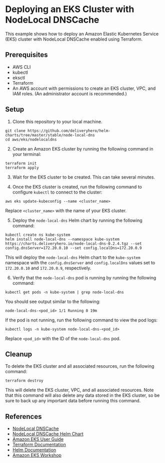 # Deploying an EKS Cluster with NodeLocal DNSCache

This example shows how to deploy an Amazon Elastic Kubernetes Service (EKS) cluster with NodeLocal DNSCache enabled using Terraform.

## Prerequisites

- AWS CLI
- kubectl
- eksctl
- Terraform
- An AWS account with permissions to create an EKS cluster, VPC, and IAM roles. (An administrator account is recommended.)

## Setup

1. Clone this repository to your local machine.

```
git clone https://github.com/deliveryhero/helm-charts/tree/master/stable/node-local-dns
cd aws/eks/nodelocaldns
```

2. Create an Amazon EKS cluster by running the following command in your terminal:

```
terraform init
terraform apply
```


3. Wait for the EKS cluster to be created. This can take several minutes.

4. Once the EKS cluster is created, run the following command to configure `kubectl` to connect to the cluster:

```
aws eks update-kubeconfig --name <cluster_name>
```

Replace `<cluster_name>` with the name of your EKS cluster.

5. Deploy the `node-local-dns` Helm chart by running the following command:

```
kubectl create ns kube-system
helm install node-local-dns --namespace kube-system https://charts.deliveryhero.io/node-local-dns-0.2.4.tgz --set config.dnsServer=172.20.0.10 --set config.localDns=172.20.0.9
```

This will deploy the `node-local-dns` Helm chart to the `kube-system` namespace with the `config.dnsServer` and `config.localDns` values set to `172.20.0.10` and `172.20.0.9`, respectively.

6. Verify that the `node-local-dns` pod is running by running the following command:

```
kubectl get pods -n kube-system | grep node-local-dns
```

You should see output similar to the following:

```
node-local-dns-<pod_id> 1/1 Running 0 19m
```

If the pod is not running, run the following command to view the pod logs:

```
kubectl logs -n kube-system node-local-dns-<pod_id>
```

Replace `<pod_id>` with the ID of the `node-local-dns` pod.

## Cleanup

To delete the EKS cluster and all associated resources, run the following command:

```
terraform destroy
```

This will delete the EKS cluster, VPC, and all associated resources. Note that this command will also delete any data stored in the EKS cluster, so be sure to back up any important data before running this command.

## References

- [NodeLocal DNSCache](https://kubernetes.io/docs/tasks/administer-cluster/nodelocaldns/)
- [NodeLocal DNSCache Helm Chart](https://github.com/deliveryhero/helm-charts/tree/master/stable/node-local-dns)
- [Amazon EKS User Guide](https://docs.aws.amazon.com/eks/latest/userguide/what-is-eks.html)
- [Terraform Documentation](https://www.terraform.io/docs/index.html)
- [Helm Documentation](https://helm.sh/docs/)
- [Amazon EKS Workshop](https://www.eksworkshop.com/)